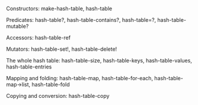 Constructors: make-hash-table, hash-table

Predicates: hash-table?, hash-table-contains?, hash-table=?, hash-table-mutable?

Accessors: hash-table-ref

Mutators: hash-table-set!, hash-table-delete!

The whole hash table: hash-table-size, hash-table-keys, hash-table-values, hash-table-entries

Mapping and folding: hash-table-map, hash-table-for-each, hash-table-map->list, hash-table-fold

Copying and conversion: hash-table-copy

